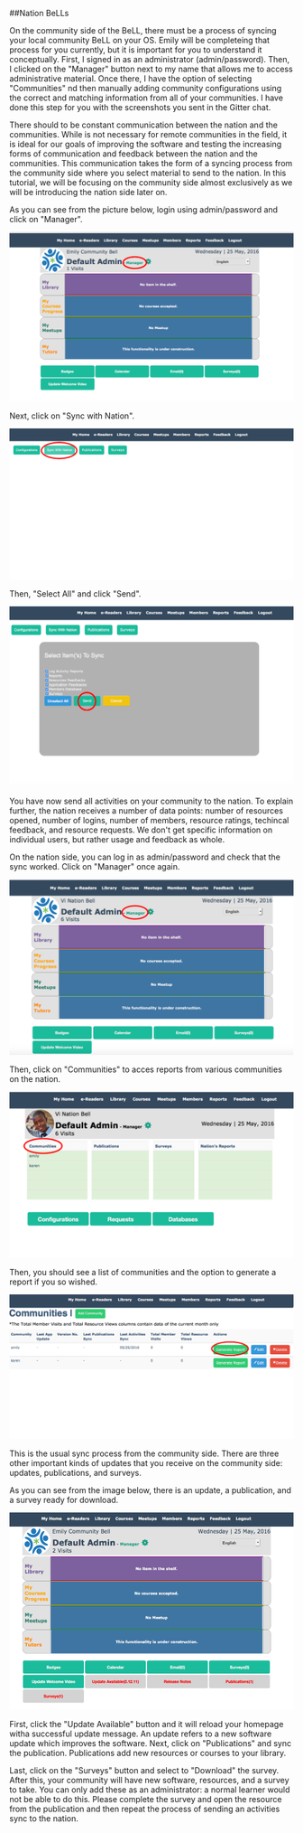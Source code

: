 ##Nation BeLLs

On the community side of the BeLL, there must be a process of syncing your local community BeLL on your OS. Emily will be completeing that process for you currently, but it is important for you to understand it conceptually. First, I signed in as an administrator (admin/password). Then, I clicked on the "Manager" button next to my name that allows me to access administrative material. Once there, I have the option of selecting "Communities" nd then manually adding community configurations using the correct and matching information from all of your communities. I have done this step for you with the screenshots you sent in the Gitter chat.

There should to be constant communication between the nation and the communities. While is not necessary for remote communities in the field, it is ideal for our goals of improving the software and testing the increasing forms of communication and feedback between the nation and the communities. This communication takes the form of a syncing process from the community side where you select material to send to the nation. In this tutorial, we will be focusing on the community side almost exclusively as we will be introducing the nation side later on. 

As you can see from the picture below, login using admin/password and click on "Manager".

![Clicking on "Manager"](/ll_CC/pages/uploads/images/nation.md1.png)

Next, click on "Sync with Nation".

![Clicking on "Sync with Nation"](/ll_CC/pages/uploads/images/nation.md2.png)

Then, "Select All" and click "Send".

![Clicking on "Select All" and "Send"](/ll_CC/pages/uploads/images/nation.md3.png)

You have now send all activities on your community to the nation. To explain further, the nation receives a number of data points: number of resources opened, number of logins, number of members, resource ratings, techincal feedback, and resource requests. We don't get specific information on individual users, but rather usage and feedback as whole. 

On the nation side, you can log in as admin/password and check that the sync worked. Click on "Manager" once again.

![Clicking on "Manager" after logging in on the nation](/ll_CC/pages/uploads/images/nation.md4.png)

Then, click on "Communities" to acces reports from various communities on the nation.

![Clicking on "Communities"](/ll_CC/pages/uploads/images/nation.md5.png)

Then, you should see a list of communities and the option to generate a report if you so wished.

![Generate Report](/ll_CC/pages/uploads/images/nation.md6.png)

This is the usual sync process from the community side. There are three other important kinds of updates that you receive on the community side: updates, publications, and surveys.  

As you can see from the image below, there is an update, a publication, and a survey ready for download. 

![Update, Publication, and Survey ready from the nation](/ll_CC/pages/uploads/images/nation.md7.png)

First, click the "Update Available" button and it will reload your homepage witha successful update message. An update refers to a new software update which improves the software. Next, click on "Publications" and sync the publication. Publications add new resources or courses to your library. 

Last, click on the "Surveys" button and select to "Download" the survey. After this, your community will have new software, resources, and a survey to take. You can only add these as an administrator: a normal learner would not be able to do this. Please complete the survey and open the resource from the publication and then repeat the process of sending an activities sync to the nation.
